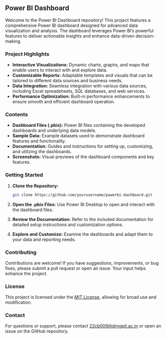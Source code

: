 ## Power BI Dashboard

Welcome to the Power BI Dashboard repository! This project features a comprehensive Power BI dashboard designed for advanced data visualization and analysis. The dashboard leverages Power BI’s powerful features to deliver actionable insights and enhance data-driven decision-making.

### Project Highlights

- **Interactive Visualizations:** Dynamic charts, graphs, and maps that enable users to interact with and explore data.
- **Customizable Reports:** Adaptable templates and visuals that can be tailored to different data sources and business needs.
- **Data Integration:** Seamless integration with various data sources, including Excel spreadsheets, SQL databases, and web services.
- **Performance Optimization:** Built-in performance enhancements to ensure smooth and efficient dashboard operation.

### Contents

- **Dashboard Files (.pbix):** Power BI files containing the developed dashboards and underlying data models.
- **Sample Data:** Example datasets used to demonstrate dashboard features and functionality.
- **Documentation:** Guides and instructions for setting up, customizing, and utilizing the dashboards.
- **Screenshots:** Visual previews of the dashboard components and key features.

### Getting Started

1. **Clone the Repository:**
   ```bash
   git clone https://github.com/yourusername/powerbi-dashboard.git
   ```

2. **Open the .pbix Files:** Use Power BI Desktop to open and interact with the dashboard files.

3. **Review the Documentation:** Refer to the included documentation for detailed setup instructions and customization options.

4. **Explore and Customize:** Examine the dashboards and adapt them to your data and reporting needs.

### Contributing

Contributions are welcome! If you have suggestions, improvements, or bug fixes, please submit a pull request or open an issue. Your input helps enhance the project.

### License

This project is licensed under the [MIT License](LICENSE), allowing for broad use and modification.

### Contact

For questions or support, please contact 22cb009@drngpit.ac.in or open an issue on the GitHub repository.
